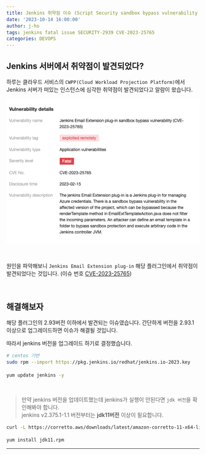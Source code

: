 ```yaml
---
title: Jenkins 취약점 이슈 (Script Security sandbox bypass vulnerability in Email Extension Plugin)
date: '2023-10-14 16:00:00'
author: j-ho
tags: jenkins fatal issue SECURITY-2939 CVE-2023-25765
categories: DEVOPS
---
```


## Jenkins 서버에서 취약점이 발견되었다?

하루는 클라우드 서비스의 `CWPP(Cloud Workload Projection Platform)`에서 Jenkins 서버가 떠있는 인스턴스에 심각한 취약점이 발견되었다고 알람이 왔습니다.

![image1](image1.png)

<br >

원인을 파악해보니 `Jenkins Email Extension plug-in` 해당 플러그인에서 취약점이 발견되었다는 것입니다. (이슈 번호 [CVE-2023-25765](https://www.jenkins.io/security/advisory/2023-02-15/#SECURITY-2939))

<br >

## 해결해보자

해당 플러그인의 2.93버전 이하에서 발견되는 이슈였습니다. 간단하게 버전을 2.93.1 이상으로 업그레이드하면 이슈가 해결될 것입니다.

따라서 jenkins 버전을 업그레이드 하기로 결정했습니다.

```bash
# centos 기반
sudo rpm --import https://pkg.jenkins.io/redhat/jenkins.io-2023.key

yum update jenkins -y
```

<br>

> 만약 jenkins 버전을 업데이트했는데 jenkins가 실행이 안된다면 `jdk 버전`을 확인해봐야 합니다. <br /> jenkins v2.375.1-1.1 버전부터는 **jdk11버전** 이상이 필요합니다.

```bash
curl -L https://corretto.aws/downloads/latest/amazon-corretto-11-x64-linux-jdk.rpm -o jdk11.rpm

yum install jdk11.rpm
```

---

```toc

```
